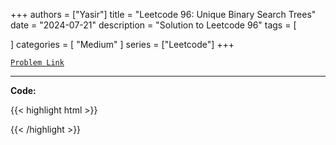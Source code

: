 
+++
authors = ["Yasir"]
title = "Leetcode 96: Unique Binary Search Trees"
date = "2024-07-21"
description = "Solution to Leetcode 96"
tags = [
    
]
categories = [
    "Medium"
]
series = ["Leetcode"]
+++



[`Problem Link`](https://leetcode.com/problems/unique-binary-search-trees/description/)

---

**Code:**

{{< highlight html >}}

{{< /highlight >}}

